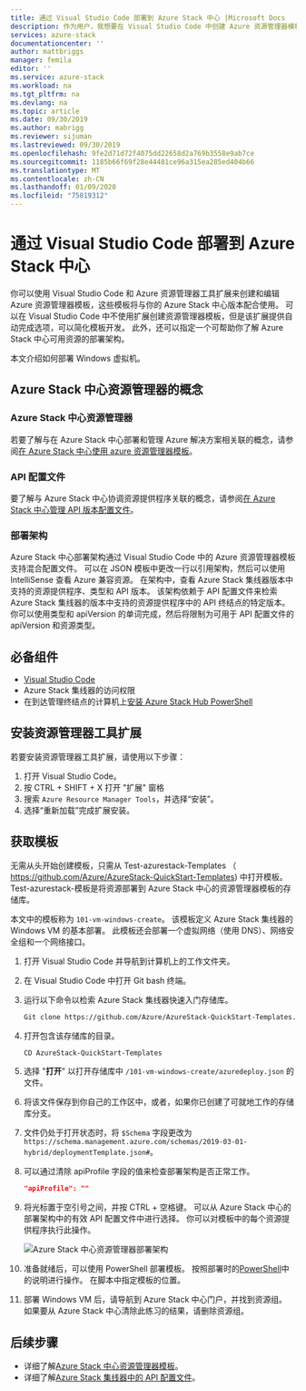 ```yaml
---
title: 通过 Visual Studio Code 部署到 Azure Stack 中心 |Microsoft Docs
description: 作为用户，我想要在 Visual Studio Code 中创建 Azure 资源管理器模板，并使用部署架构来准备与我的 Azure Stack 中心版本兼容的模板。
services: azure-stack
documentationcenter: ''
author: mattbriggs
manager: femila
editor: ''
ms.service: azure-stack
ms.workload: na
ms.tgt_pltfrm: na
ms.devlang: na
ms.topic: article
ms.date: 09/30/2019
ms.author: mabrigg
ms.reviewer: sijuman
ms.lastreviewed: 09/30/2019
ms.openlocfilehash: 9fe2d71d72f4075dd22658d2a769b3558e9ab7ce
ms.sourcegitcommit: 1185b66f69f28e44481ce96a315ea285ed404b66
ms.translationtype: MT
ms.contentlocale: zh-CN
ms.lasthandoff: 01/09/2020
ms.locfileid: "75819312"
---
```

# <a name="deploy-with-visual-studio-code-to-azure-stack-hub"></a>通过 Visual Studio Code 部署到 Azure Stack 中心

你可以使用 Visual Studio Code 和 Azure 资源管理器工具扩展来创建和编辑 Azure 资源管理器模板，这些模板将与你的 Azure Stack 中心版本配合使用。 可以在 Visual Studio Code 中不使用扩展创建资源管理器模板，但是该扩展提供自动完成选项，可以简化模板开发。 此外，还可以指定一个可帮助你了解 Azure Stack 中心可用资源的部署架构。

本文介绍如何部署 Windows 虚拟机。

## <a name="concepts-for-azure-stack-hub-resource-manager"></a>Azure Stack 中心资源管理器的概念

### <a name="azure-stack-hub-resource-manager"></a>Azure Stack 中心资源管理器

若要了解与在 Azure Stack 中心部署和管理 Azure 解决方案相关联的概念，请参阅[在 Azure Stack 中心使用 azure 资源管理器模板](azure-stack-arm-templates.md)。

### <a name="api-profiles"></a>API 配置文件
要了解与 Azure Stack 中心协调资源提供程序关联的概念，请参阅[在 Azure Stack 中心管理 API 版本配置文件](azure-stack-version-profiles.md)。

### <a name="the-deployment-schema"></a>部署架构

Azure Stack 中心部署架构通过 Visual Studio Code 中的 Azure 资源管理器模板支持混合配置文件。 可以在 JSON 模板中更改一行以引用架构，然后可以使用 IntelliSense 查看 Azure 兼容资源。 在架构中，查看 Azure Stack 集线器版本中支持的资源提供程序、类型和 API 版本。 该架构依赖于 API 配置文件来检索 Azure Stack 集线器的版本中支持的资源提供程序中的 API 终结点的特定版本。 你可以使用类型和 apiVersion 的单词完成，然后将限制为可用于 API 配置文件的 apiVersion 和资源类型。

## <a name="prerequisites"></a>必备组件

- [Visual Studio Code](https://code.visualstudio.com/)
- Azure Stack 集线器的访问权限
- 在到达管理终结点的计算机上[安装 Azure Stack Hub PowerShell](https://docs.microsoft.com/azure-stack/operator/azure-stack-powershell-install?toc=https%3A%2F%2Fdocs.microsoft.com%2Fen-us%2Fazure-stack%2Fuser%2FTOC.json&bc=https%3A%2F%2Fdocs.microsoft.com%2Fen-us%2Fazure-stack%2Fbreadcrumb%2Ftoc.json)

## <a name="install-resource-manager-tools-extension"></a>安装资源管理器工具扩展

若要安装资源管理器工具扩展，请使用以下步骤：

1. 打开 Visual Studio Code。
2. 按 CTRL + SHIFT + X 打开 "扩展" 窗格
3. 搜索 `Azure Resource Manager Tools`，并选择“安装”。
4. 选择“重新加载”完成扩展安装。

## <a name="get-a-template"></a>获取模板

无需从头开始创建模板，只需从 Test-azurestack-Templates （ https://github.com/Azure/AzureStack-QuickStart-Templates) 中打开模板。 Test-azurestack-模板是将资源部署到 Azure Stack 中心的资源管理器模板的存储库。 

本文中的模板称为 `101-vm-windows-create`。 该模板定义 Azure Stack 集线器的 Windows VM 的基本部署。  此模板还会部署一个虚拟网络（使用 DNS）、网络安全组和一个网络接口。

1. 打开 Visual Studio Code 并导航到计算机上的工作文件夹。
2. 在 Visual Studio Code 中打开 Git bash 终端。
3. 运行以下命令以检索 Azure Stack 集线器快速入门存储库。
    ```bash  
    Git clone https://github.com/Azure/AzureStack-QuickStart-Templates.git
    ```
4. 打开包含该存储库的目录。
    ```bash  
    CD AzureStack-QuickStart-Templates
    ```
5. 选择 "**打开**" 以打开存储库中 `/101-vm-windows-create/azuredeploy.json` 的文件。
6. 将该文件保存到你自己的工作区中，或者，如果你已创建了可就地工作的存储库分支。
7. 文件仍处于打开状态时，将 `$Schema` 字段更改为 `https://schema.management.azure.com/schemas/2019-03-01-hybrid/deploymentTemplate.json#`。
8. 可以通过清除 apiProfile 字段的值来检查部署架构是否正常工作。
    ```JSON  
    "apiProfile": ""
    ```
9. 将光标置于空引号之间，并按 CTRL + 空格键。 可以从 Azure Stack 中心的部署架构中的有效 API 配置文件中进行选择。 你可以对模板中的每个资源提供程序执行此操作。

    ![Azure Stack 中心资源管理器部署架构](./media/azure-stack-resource-manager-deploy-template-vscode/azure-stack-resource-manager-vscode-schema.png)

10. 准备就绪后，可以使用 PowerShell 部署模板。 按照部署时的[PowerShell](azure-stack-deploy-template-powershell.md)中的说明进行操作。 在脚本中指定模板的位置。
11. 部署 Windows VM 后，请导航到 Azure Stack 中心门户，并找到资源组。 如果要从 Azure Stack 中心清除此练习的结果，请删除资源组。

## <a name="next-steps"></a>后续步骤

- 详细了解[Azure Stack 中心资源管理器模板](azure-stack-arm-templates.md)。  
- 详细了解[Azure Stack 集线器中的 API 配置文件](azure-stack-version-profiles.md)。